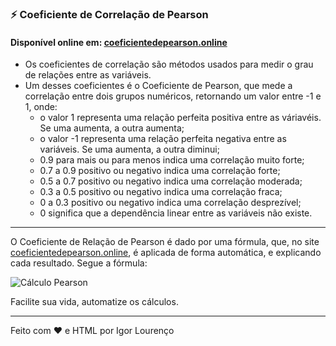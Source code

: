 ### ⚡ Coeficiente de Correlação de Pearson

#### Disponível online em: [coeficientedepearson.online](http://coeficientedepearson.online)

* Os coeficientes de correlação são métodos usados para medir o grau de relações entre as variáveis.
* Um desses coeficientes é o Coeficiente de Pearson, que mede a correlação entre dois grupos numéricos, retornando um valor entre -1 e 1, onde:
  * o valor 1 representa uma relação perfeita positiva entre as váriavéis. Se uma aumenta, a outra aumenta;
  * o valor -1 representa uma relação perfeita negativa entre as variáveis. Se uma aumenta, a outra diminui;
  * 0.9 para mais ou para menos indica uma correlação muito forte;
  * 0.7 a 0.9 positivo ou negativo indica uma correlação forte;
  * 0.5 a 0.7 positivo ou negativo indica uma correlação moderada;
  * 0.3 a 0.5 positivo ou negativo indica uma correlação fraca;
  * 0 a 0.3 positivo ou negativo indica uma correlação desprezível;
  * 0 significa que a dependência linear entre as variáveis não existe.
  
---

O Coeficiente de Relação de Pearson é dado por uma fórmula, que, no site [coeficientedepearson.online](http://coeficientedepearson.online), é aplicada de forma automática, e explicando cada resultado. Segue a fórmula:

![Cálculo Pearson](https://wikimedia.org/api/rest_v1/media/math/render/svg/602e9087d7a3c4de443b86c734d7434ae12890bc)  

Facilite sua vida, automatize os cálculos. 

---

Feito com ❤️ e HTML por Igor Lourenço
